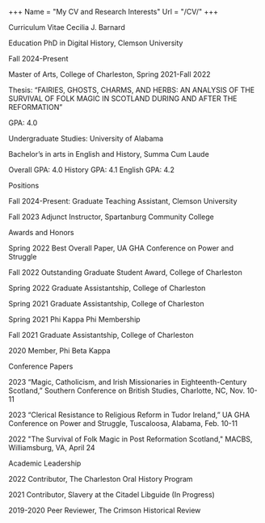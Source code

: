 +++
Name = "My CV and Research Interests"
Url = "/CV/"
+++

Curriculum Vitae
Cecilia J. Barnard


Education
PhD in Digital History, Clemson University 

Fall 2024-Present 

Master of Arts, College of Charleston, Spring 2021-Fall 2022

Thesis: “FAIRIES, GHOSTS, CHARMS, AND HERBS: AN ANALYSIS OF THE SURVIVAL OF FOLK MAGIC IN SCOTLAND DURING AND AFTER THE REFORMATION”

GPA: 4.0

Undergraduate Studies: University of Alabama

Bachelor’s in arts in English and History, Summa Cum Laude

Overall GPA: 4.0 History GPA: 4.1 English GPA: 4.2

Positions

Fall 2024-Present: Graduate Teaching Assistant, Clemson University

Fall 2023      Adjunct Instructor, Spartanburg Community College 

Awards and Honors

Spring 2022   Best Overall Paper, UA GHA Conference on Power and Struggle

Fall 2022      Outstanding Graduate Student Award, College of Charleston

Spring 2022 	Graduate Assistantship, College of Charleston

Spring 2021 	Graduate Assistantship, College of Charleston

Spring 2021    Phi Kappa Phi Membership

Fall 2021 	Graduate Assistantship, College of Charleston

2020	            Member, Phi Beta Kappa

Conference Papers

2023   “Magic, Catholicism, and Irish Missionaries in Eighteenth-Century Scotland,” Southern Conference on British Studies, Charlotte, NC, Nov. 10-11

2023  “Clerical Resistance to Religious Reform in Tudor Ireland,” UA GHA Conference on Power and Struggle, Tuscaloosa, Alabama, Feb. 10-11 

2022   "The Survival of Folk Magic in Post Reformation Scotland," MACBS, Williamsburg, VA, April 24

Academic Leadership

2022   Contributor, The Charleston Oral History Program

2021 	Contributor, Slavery at the Citadel Libguide (In Progress)

2019-2020 Peer Reviewer, The Crimson Historical Review

